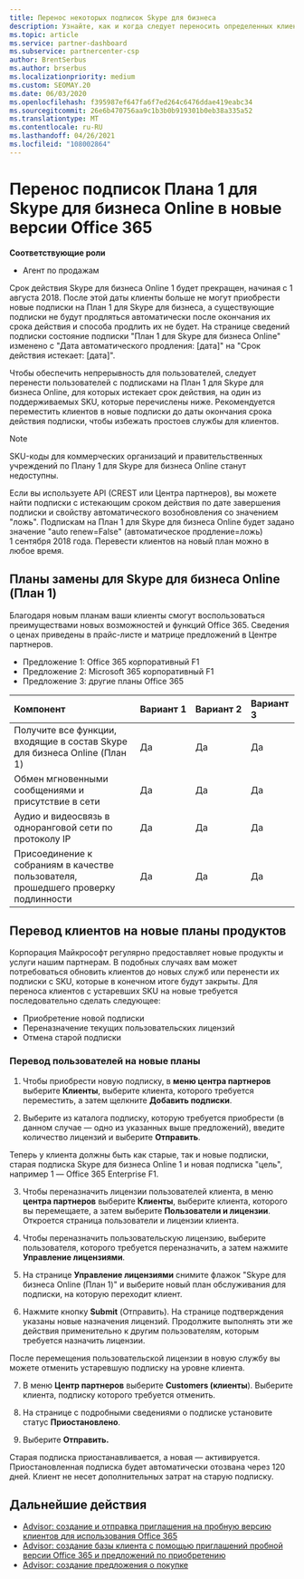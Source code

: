 ```yaml
---
title: Перенос некоторых подписок Skype для бизнеса
description: Узнайте, как и когда следует переносить определенных клиентов с истекшим сроком подписки Skype для бизнеса Online (план 1) на новые версии Office 365.
ms.topic: article
ms.service: partner-dashboard
ms.subservice: partnercenter-csp
author: BrentSerbus
ms.author: brserbus
ms.localizationpriority: medium
ms.custom: SEOMAY.20
ms.date: 06/03/2020
ms.openlocfilehash: f395987ef647fa6f7ed264c6476ddae419eabc34
ms.sourcegitcommit: 26e6b470756aa9c1b3b0b919301b0eb38a335a52
ms.translationtype: MT
ms.contentlocale: ru-RU
ms.lasthandoff: 04/26/2021
ms.locfileid: "108002864"
---
```

# <a name="migrate-skype-for-business-online-plan-1-subscriptions-to-newer-office-365-versions"></a>Перенос подписок Плана 1 для Skype для бизнеса Online в новые версии Office 365

**Соответствующие роли**

- Агент по продажам

Срок действия Skype для бизнеса Online 1 будет прекращен, начиная с 1 августа 2018. После этой даты клиенты больше не могут приобрести новые подписки на План 1 для Skype для бизнеса, а существующие подписки не будут продляться автоматически после окончания их срока действия и способа продлить их не будет. На странице сведений подписки состояние подписки "План 1 для Skype для бизнеса Online" изменено с "Дата автоматического продления: [дата]" на "Срок действия истекает: [дата]".  

Чтобы обеспечить непрерывность для пользователей, следует перенести пользователей с подписками на План 1 для Skype для бизнеса Online, для которых истекает срок действия, на один из поддерживаемых SKU, которые перечислены ниже. Рекомендуется переместить клиентов в новые подписки до даты окончания срока действия подписки, чтобы избежать простоев службы для клиентов. 

>[!NOTE]
>SKU-коды для коммерческих организаций и правительственных учреждений по Плану 1 для Skype для бизнеса Online станут недоступны.

Если вы используете API (CREST или Центра партнеров), вы можете найти подписки с истекающим сроком действия по дате завершения подписки и свойству автоматического возобновления со значением "ложь". Подпискам на План 1 для Skype для бизнеса Online будет задано значение "auto renew=False" (автоматическое продление=ложь) 1 сентября 2018 года. Перевести клиентов на новый план можно в любое время. 

## <a name="skype-for-business-online-plan-1-replacement-plans"></a>Планы замены для Skype для бизнеса Online (План 1)

Благодаря новым планам ваши клиенты смогут воспользоваться преимуществами новых возможностей и функций Office 365. Сведения о ценах приведены в прайс-листе и матрице предложений в Центре партнеров. 

- Предложение 1: Office 365 корпоративный F1
- Предложение 2: Microsoft 365 корпоративный F1
- Предложение 3: другие планы Office 365

|**Компонент**    |**Вариант 1**   |**Вариант 2**   |**Вариант 3**   |
|:-----------------|:-----------------|:-------------|:------------|
|Получите все функции, входящие в состав Skype для бизнеса Online (План 1)|Да   |Да   |Да   |
|Обмен мгновенными сообщениями и присутствие в сети |Да   |Да   |Да   |
|Аудио и видеосвязь в одноранговой сети по протоколу IP|Да   |Да   |Да   
|Присоединение к собраниям в качестве пользователя, прошедшего проверку подлинности| Да   |Да   |Да   |

## <a name="transition-customers-to-new-product-plans"></a>Перевод клиентов на новые планы продуктов

Корпорация Майкрософт регулярно предоставляет новые продукты и услуги нашим партнерам. В подобных случаях вам может потребоваться обновить клиентов до новых служб или перенести их подписки с SKU, которые в конечном итоге будут закрыты. Для переноса клиентов с устаревших SKU на новые требуется последовательно сделать следующее:

- Приобретение новой подписки
- Переназначение текущих пользовательских лицензий
- Отмена старой подписки

### <a name="migrate-your-customers-to-new-plans"></a>Перевод пользователей на новые планы

1. Чтобы приобрести новую подписку, в **меню центра партнеров** выберите **Клиенты**, выберите клиента, которого требуется переместить, а затем щелкните **Добавить подписки**.

2. Выберите из каталога подписку, которую требуется приобрести (в данном случае — одно из указанных выше предложений), введите количество лицензий и выберите **Отправить**. 

Теперь у клиента должны быть как старые, так и новые подписки, старая подписка Skype для бизнеса Online 1 и новая подписка "цель", например 1 — Office 365 Enterprise F1.

3. Чтобы переназначить лицензии пользователей клиента, в меню **центра партнеров** выберите **Клиенты**, выберите клиента, которого вы перемещаете, а затем выберите **Пользователи и лицензии**. Откроется страница пользователи и лицензии клиента.

4. Чтобы переназначить пользовательскую лицензию, выберите пользователя, которого требуется переназначить, а затем нажмите **Управление лицензиями**.

5. На странице **Управление лицензиями** снимите флажок "Skype для бизнеса Online (План 1)" и выберите новый план обслуживания для подписки, на которую переходит клиент.

6. Нажмите кнопку **Submit** (Отправить). На странице подтверждения указаны новые назначения лицензий. Продолжите выполнять эти же действия применительно к другим пользователям, которым требуется назначить лицензии.

После перемещения пользовательской лицензии в новую службу вы можете отменить устаревшую подписку на уровне клиента.

7. В меню **Центр партнеров** выберите **Customers (клиенты**). Выберите клиента, подписку которого требуется отменить.

8. На странице с подробными сведениями о подписке установите статус **Приостановлено**.

9. Выберите **Отправить.**

Старая подписка приостанавливается, а новая — активируется. Приостановленная подписка будет автоматически отозвана через 120 дней. Клиент не несет дополнительных затрат на старую подписку.

## <a name="next-steps"></a>Дальнейшие действия

- [Advisor: создание и отправка приглашения на пробную версию клиентов для использования Office 365](advisors-create-a-trial-invitation.md)
- [Advisor: создание базы клиента с помощью приглашений пробной версии Office 365 и предложений по приобретению](advisors-build-your-business.md)
- [Advisor: создание предложения о покупке](advisor-create-a-purchase-offer.md)
